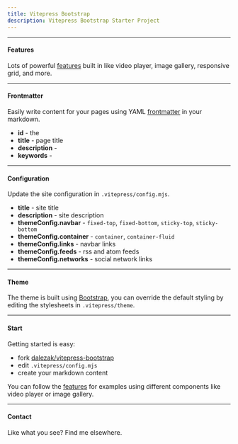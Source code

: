 ```yaml
---
title: Vitepress Bootstrap
description: Vitepress Bootstrap Starter Project
---
```


<jumbotron 
  title="Vitepress Bootstrap"
  subtitle="Static site generator using markdown for content built with Vitepress and Bootstrap"
  description="Customizable turn key starter theme with responsive layout, dark mode, video player, photo gallery, and more"
  primaryText="See Features"
  primaryUrl="/features"
  secondaryText="Source Code"
  secondaryUrl="https://github.com/dalezak/vitepress-bootstrap"/>

---

#### Features

Lots of powerful [features](/features) built in like video player, image gallery, responsive grid, and more.

<feature-cards :limit="12" :columns="3" :more="false" />

---

#### Frontmatter

Easily write content for your pages using YAML [frontmatter](https://vitepress.dev/guide/frontmatter) in your markdown.

- **id** - the
- **title** - page title
- **description** - 
- **keywords** - 



---

#### Configuration

Update the site configuration in `.vitepress/config.mjs`.

- **title** - site title
- **description** - site description
- **themeConfig.navbar** - `fixed-top`, `fixed-bottom`, `sticky-top`, `sticky-bottom`
- **themeConfig.container** - `container`, `container-fluid`
- **themeConfig.links** - navbar links
- **themeConfig.feeds** - rss and atom feeds
- **themeConfig.networks** - social network links

---

#### Theme

The theme is built using [Bootstrap](https://getbootstrap.com), you can override the default styling by editing the stylesheets in `.vitepress/theme`.

---

#### Start

Getting started is easy:

- fork [dalezak/vitepress-bootstrap](https://github.com/dalezak/vitepress-bootstrap)
- edit `.vitepress/config.mjs`
- create your markdown content

You can follow the [features](https://github.com/dalezak/vitepress-bootstrap/features) for examples using different components like video player or image gallery.

---

#### Contact
Like what you see? Find me elsewhere.

<network-links />
